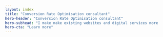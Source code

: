 ```yaml
---
layout: index
title: "Conversion Rate Optimisation consultant"
hero-header: "Conversion Rate Optimisation consultant"
hero-subhead: "I make make existing websites and digital services more profitable, usable and delightful"
hero-cta: "Learn more"
---
```

